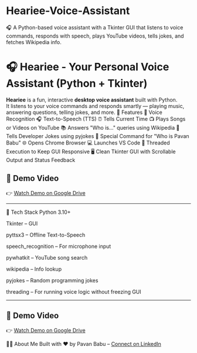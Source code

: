 # Heariee-Voice-Assistant
🎧 A Python-based voice assistant with a Tkinter GUI that listens to voice commands, responds with speech, plays YouTube videos, tells jokes, and fetches Wikipedia info.
# 🎧 Heariee - Your Personal Voice Assistant (Python + Tkinter)

**Heariee** is a fun, interactive **desktop voice assistant** built with Python.  
It listens to your voice commands and responds smartly — playing music, answering questions, telling jokes, and more.
🚀 Features
🎤 Voice Recognition
🎧 Text-to-Speech (TTS)
⏰ Tells Current Time
📺 Plays Songs or Videos on YouTube
📚 Answers "Who is..." queries using Wikipedia
🤣 Tells Developer Jokes using pyjokes
🧑 Special Command for "Who is Pavan Babu"
🌐 Opens Chrome Browser
💻 Launches VS Code
🔁 Threaded Execution to Keep GUI Responsive
🖥️ Clean Tkinter GUI with Scrollable Output and Status Feedback


## 📸 Demo Video

👉 [Watch Demo on Google Drive](https://drive.google.com/file/d/1a6NxO0i72X-Ax8jyik7hwQ1r8WL1N9Lf/view?usp=drivesdk)

----------------------------------------
🧪 Tech Stack
Python 3.10+

Tkinter – GUI

pyttsx3 – Offline Text-to-Speech

speech_recognition – For microphone input

pywhatkit – YouTube song search

wikipedia – Info lookup

pyjokes – Random programming jokes

threading – For running voice logic without freezing GUI

----------------------------------------------

## 📸 Demo Video

👉 [Watch Demo on Google Drive](https://drive.google.com/file/d/1a6NxO0i72X-Ax8jyik7hwQ1r8WL1N9Lf/view?usp=drivesdk)



🙋‍♂️ About Me
Built with ❤️ by Pavan Babu – [Connect on LinkedIn](https://www.linkedin.com/in/pavan-babu-goulikar-577018262)



